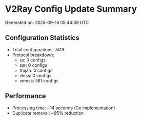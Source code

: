 # V2Ray Config Update Summary
Generated on: 2025-09-16 05:44:59 UTC

## Configuration Statistics
- Total configurations: 7419
- Protocol breakdown:
  - ss: 0 configs
  - ssr: 0 configs
  - trojan: 0 configs
  - vless: 0 configs
  - vmess: 581 configs

## Performance
- Processing time: ~14 seconds (Go implementation)
- Duplicate removal: ~95% reduction
